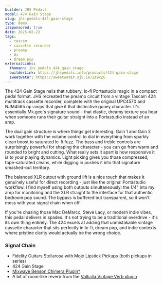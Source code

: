 ```yaml
---
builder: JHS Pedals
model: 424 Gain Stage
slug: jhs-pedals-424-gain-stage
type: demo
isSponsored: true
date: 2025-08-23
tags:
  - tascam
  - cassette recorder
  - preamp
  - di
  - dream pop
externalLinks:
  thomann: jhs_pedals_424_gain_stage
  builderLink: https://jhspedals.info/products/424-gain-stage
  sweetwater: https://sweetwater.sjv.io/2a9xZG
---
```


The 424 Gain Stage nails that rubbery, lo-fi Portastudio magic in a compact pedal format. JHS recreated the preamp circuit from a vintage Tascam 424 multitrack cassette recorder, complete with the original UPC4570 and NJM4565 op-amps that give it that distinctive gooey character. It's essentially Mk.gee's signature sound - that elastic, dreamy texture you hear when someone runs their guitar straight into a Portastudio instead of an amp.

The dual gain structure is where things get interesting. Gain 1 and Gain 2 work together with the volume control to dial in everything from sparkly clean boost to saturated lo-fi fuzz. The bass and treble controls are surprisingly powerful for shaping the character - you can go from warm and rounded to bright and cutting. What really sets it apart is how responsive it is to your playing dynamics. Light picking gives you those compressed, tape-saturated cleans, while digging in pushes it into that signature smashed-out territory.

The balanced XLR output with ground lift is a nice touch that makes it genuinely useful for direct recording - just like the original Portastudio workflow. I find myself using both outputs simultaneously: the 1/4" into my amp for monitoring and the XLR straight to the interface for that authentic bedroom pop sound. The bypass is buffered but transparent, so it won't mess with your signal chain when off.

If you're chasing those Mac DeMarco, Steve Lacy, or modern indie vibes, this pedal delivers in spades. It's not trying to be a traditional overdrive - it's its own thing entirely. The 424 excels at adding that unmistakable vintage cassette character that sits perfectly in lo-fi, dream pop, and indie contexts where pristine clarity would actually be the wrong choice.

### Signal Chain

- Fidelity Guitars Stellarosa with Mojo Lipstick Pickups (both pickups in series)
- 424 Gain Stage
- [Mixwave Benson Chimera Plugin\*](https://sweetwater.sjv.io/B0N2PL)
- A bit of room-like reverb from the [Valhalla Vintage Verb plugin](https://valhalladsp.com/shop/reverb/valhalla-vintage-verb/)

